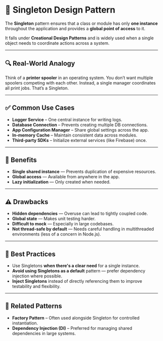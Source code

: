# 🧩 Singleton Design Pattern

The **Singleton** pattern ensures that a class or module has only **one instance** throughout the application and provides a **global point of access** to it.

It falls under **Creational Design Patterns** and is widely used when a single object needs to coordinate actions across a system.

---

## 🔍 Real-World Analogy

Think of a **printer spooler** in an operating system. You don’t want multiple spoolers competing with each other. Instead, a single manager coordinates all print jobs. That’s a Singleton.

---

## ✅ Common Use Cases

- **Logger Service** – One central instance for writing logs.
- **Database Connection** – Prevents creating multiple DB connections.
- **App Configuration Manager** – Share global settings across the app.
- **In-memory Cache** – Maintain consistent data across modules.
- **Third-party SDKs** – Initialize external services (like Firebase) once.

---

## 🧠 Benefits

- **Single shared instance** — Prevents duplication of expensive resources.
- **Global access** — Available from anywhere in the app.
- **Lazy initialization** — Only created when needed.

---

## ⚠️ Drawbacks

- **Hidden dependencies** — Overuse can lead to tightly coupled code.
- **Global state** — Makes unit testing harder.
- **Difficult to mock** — Especially in large codebases.
- **Not thread-safe by default** — Needs careful handling in multithreaded environments (less of a concern in Node.js).

---

## 📌 Best Practices

- Use Singletons **when there's a clear need** for a single instance.
- **Avoid using Singletons as a default** pattern — prefer dependency injection where possible.
- **Inject Singletons** instead of directly referencing them to improve testability and flexibility.

---

## 🔗 Related Patterns

- **Factory Pattern** – Often used alongside Singleton for controlled instantiation.
- **Dependency Injection (DI)** – Preferred for managing shared dependencies in large systems.
